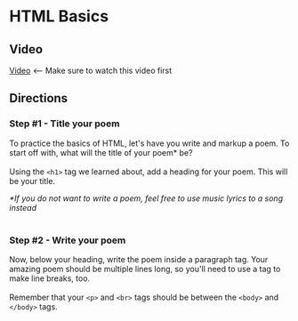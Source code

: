 # HTML Basics <br>

## Video
[Video](https://youtu.be/ItZN6o0ylao) <-- Make sure to watch this video first

## Directions 
### Step #1 - Title your poem <br>
To practice the basics of HTML, let's have you write and markup a poem. To start off with, what will the title of your poem* be?
<br><br>
Using the `<h1>` tag we learned about, add a heading for your poem. This will be your title.

<i>*If you do not want to write a poem, feel free to use music lyrics to a song instead</i>
<br><br>
### Step #2 - Write your poem <br>
Now, below your heading, write the poem inside a paragraph tag. Your amazing poem should be multiple lines long, so you'll need to use a tag to make line breaks, too.
<br><br>
Remember that your `<p>` and `<br>` tags should be between the `<body>` and `</body>` tags.

